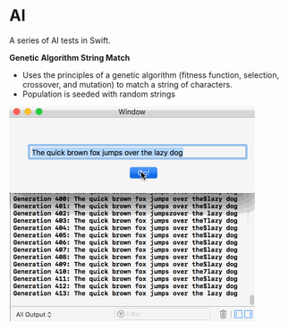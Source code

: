 # AI

A series of AI tests in Swift.

**Genetic Algorithm String Match**
  * Uses the principles of a genetic algorithm (fitness function, selection, crossover, and mutation) to match a string of 
  characters.
  * Population is seeded with random strings

![alt tag](https://raw.githubusercontent.com/schibo/AI/master/web/assets/genetic.gif)
